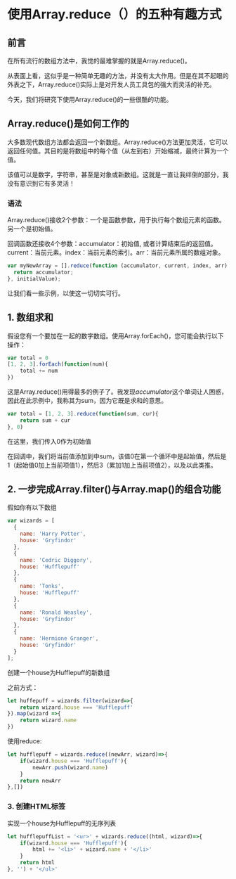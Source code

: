 # 使用Array.reduce（）的五种有趣方式

## 前言

在所有流行的数组方法中，我觉的最难掌握的就是Array.reduce()。

从表面上看，这似乎是一种简单无趣的方法，并没有太大作用。但是在其不起眼的外表之下，Array.reduce()实际上是对开发人员工具包的强大而灵活的补充。

今天，我们将研究下使用Array.reduce()的一些很酷的功能。

## Array.reduce()是如何工作的

大多数现代数组方法都会返回一个新数组。Array.reduce()方法更加灵活，它可以返回任何值。其目的是将数组中的每个值（从左到右）开始缩减，最终计算为一个值。

该值可以是数字，字符串，甚至是对象或新数组。这就是一直让我绊倒的部分，我没有意识到它有多灵活！

### 语法
Array.reduce()接收2个参数：一个是函数参数，用于执行每个数组元素的函数。另一个是初始值。

回调函数还接​​收4个参数：accumulator：初始值, 或者计算结束后的返回值。current：当前元素。index：当前元素的索引。arr：当前元素所属的数组对象。

```js
var myNewArray = [].reduce(function (accumulator, current, index, arr) {
  return accumulator;
}, initialValue);
```

让我们看一些示例，以使这一切切实可行。


## 1. 数组求和

假设您有一个要加在一起的数字数组。使用Array.forEach()，您可能会执行以下操作：

```js
var total = 0
[1, 2, 3].forEach(function(num){
    total += num
})
```
这是Array.reduce()用得最多的例子了。我发现*accumulator*这个单词让人困惑，因此在此示例中，我称其为sum，因为它既是求和的意思。

```js
var total = [1, 2, 3].reduce(function(sum, cur){
    return sum + cur
}, 0)
```
在这里，我们传入0作为初始值

在回调中，我们将当前值添加到中sum，该值0在第一个循环中是起始值，然后是1（起始值0加上当前项值1），然后3（累加1加上当前项值2），以及以此类推。

## 2. 一步完成Array.filter()与Array.map()的组合功能

假如你有以下数组

```js
var wizards = [
  {
    name: 'Harry Potter',
    house: 'Gryfindor'
  },
  {
    name: 'Cedric Diggory',
    house: 'Hufflepuff'
  },
  {
    name: 'Tonks',
    house: 'Hufflepuff'
  },
  {
    name: 'Ronald Weasley',
    house: 'Gryfindor'
  },
  {
    name: 'Hermione Granger',
    house: 'Gryfindor'
  }
];
```

创建一个house为Hufflepuff的新数组

之前方式：

```js
let huffepuff = wizards.filter(wizard=>{
    return wizard.house === 'Hufflepuff'
}).map(wizard =>{
    return wizard.name
})
```
使用reduce:

```js
let hufflepuff = wizards.reduce((newArr, wizard)=>{
    if(wizard.house === 'Hufflepuff'){
        newArr.push(wizard.name)
    }
    return newArr
},[])
```

### 3. 创建HTML标签

实现一个house为Hufflepuff的无序列表

```js
let hufflepuffList = '<ur>' + wizards.reduce((html, wizard)=>{
    if(wizard.house === 'Hufflepuff'){
        html += '<li>' + wizard.name + '</li>'
    }
    return html
}, '') + '</ul>'
```


